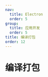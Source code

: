 ```yaml
---
nav:
  title: Electron
  order: 5
group:
  title: 应用开发
  order: 5
title: 编译打包
order: 12
---
```


# 编译打包
